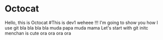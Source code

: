 # Octocat
Hello, this is Octocat #This is dev1 weheee !!!
I'm going to show you how I use git bla bla bla bla muda papa muda mama
Let's start with git initc menchan is cute ora ora ora ora
